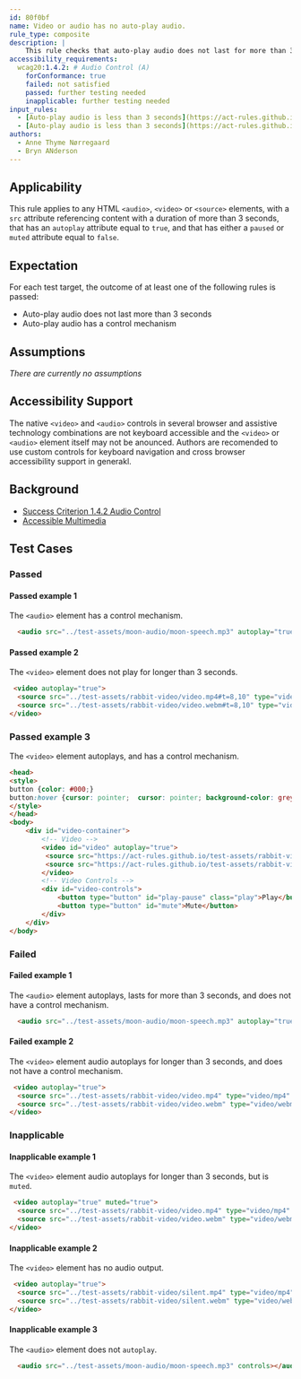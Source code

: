 ```yaml
---
id: 80f0bf
name: Video or audio has no auto-play audio.
rule_type: composite
description: |
    This rule checks that auto-play audio does not last for more than 3 seconds, or the audio has a control mechanism to stop or mute the it.
accessibility_requirements:
  wcag20:1.4.2: # Audio Control (A)
    forConformance: true
    failed: not satisfied
    passed: further testing needed
    inapplicable: further testing needed
input_rules:
  - [Auto-play audio is less than 3 seconds](https://act-rules.github.io/rules/95e043)
  - [Auto-play audio is less than 3 seconds](https://act-rules.github.io/rules/aaa1bf)
authors:
  - Anne Thyme Nørregaard
  - Bryn ANderson
---
```


## Applicability

This rule applies to any HTML `<audio>`, `<video>` or `<source>` elements, with a `src` attribute referencing content with a duration of more than 3 seconds, that has an `autoplay` attribute equal to `true`, and that has either a `paused` or `muted` attribute equal to `false`.

## Expectation

For each test target, the outcome of at least one of the following rules is passed:
- Auto-play audio does not last more than 3 seconds
- Auto-play audio has a control mechanism
 
## Assumptions

*There are currently no assumptions*

## Accessibility Support

The native `<video>` and `<audio>` controls in several browser and assistive technology combinations are not keyboard accessible and the `<video>` or `<audio>` element itself may not be anounced. Authors are recomended to use custom controls for keyboard navigation and cross browser accessibility support in generakl.

## Background

- [Success Criterion 1.4.2 Audio Control](https://www.w3.org/TR/WCAG21/#audio-control)
- [Accessible Multimedia](https://developer.mozilla.org/en-US/docs/Learn/Accessibility/Multimedia)

## Test Cases

### Passed

#### Passed example 1

The `<audio>` element has a control mechanism.

``` html
  <audio src="../test-assets/moon-audio/moon-speech.mp3" autoplay="true" controls></audio>
```

#### Passed example 2

The `<video>` element does not play for longer than 3 seconds.

``` html
 <video autoplay="true">
  <source src="../test-assets/rabbit-video/video.mp4#t=8,10" type="video/mp4" />
  <source src="../test-assets/rabbit-video/video.webm#t=8,10" type="video/webm" />
</video>
```

### Passed example 3

The `<video>` element autoplays, and has a control mechanism.

``` html
<head>
<style>
button {color: #000;}
button:hover {cursor: pointer;	cursor: pointer; background-color: grey;  color: white;}
</style>
</head>
<body>
	<div id="video-container">
		<!-- Video -->
		<video id="video" autoplay="true">
		 <source src="https://act-rules.github.io/test-assets/rabbit-video/video.mp4" type="video/mp4">
	   	 <source src="https://act-rules.github.io/test-assets/rabbit-video/video.webm" type="video/webm" />
		</video>
		<!-- Video Controls -->
		<div id="video-controls">
			<button type="button" id="play-pause" class="play">Play</button>
			<button type="button" id="mute">Mute</button>
		</div>
	</div>
</body>
```

### Failed

#### Failed example 1

The `<audio>` element autoplays, lasts for more than 3 seconds, and does not have a control mechanism.

``` html
  <audio src="../test-assets/moon-audio/moon-speech.mp3" autoplay="true"></audio>
```

#### Failed example 2

The `<video>` element audio autoplays for longer than 3 seconds, and does not have a control mechanism.

``` html
 <video autoplay="true">
  <source src="../test-assets/rabbit-video/video.mp4" type="video/mp4" />
  <source src="../test-assets/rabbit-video/video.webm" type="video/webm" />
</video>
```

### Inapplicable

#### Inapplicable example 1

The `<video>` element audio autoplays for longer than 3 seconds, but is `muted`.

``` html
 <video autoplay="true" muted="true">
  <source src="../test-assets/rabbit-video/video.mp4" type="video/mp4" />
  <source src="../test-assets/rabbit-video/video.webm" type="video/webm" />
</video>
```

#### Inapplicable example 2

The `<video>` element has no audio output.

``` html
 <video autoplay="true">
  <source src="../test-assets/rabbit-video/silent.mp4" type="video/mp4" />
  <source src="../test-assets/rabbit-video/silent.webm" type="video/webm" />
</video>
```

#### Inapplicable example 3

The `<audio>` element does not `autoplay`.

``` html
  <audio src="../test-assets/moon-audio/moon-speech.mp3" controls></audio>
```
